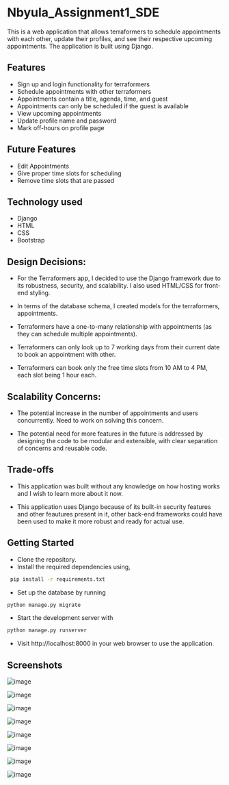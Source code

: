 
# Nbyula_Assignment1_SDE

This is a web application that allows terraformers to schedule appointments with each other, update their profiles, and see their respective upcoming appointments. The application is built using Django.

## Features

- Sign up and login functionality for terraformers
- Schedule appointments with other terraformers
- Appointments contain a title, agenda, time, and guest
- Appointments can only be scheduled if the guest is available
- View upcoming appointments
- Update profile name and password
- Mark off-hours on profile page

## Future Features 

- Edit Appointments
- Give proper time slots for scheduling
- Remove time slots that are passed

## Technology used

- Django
- HTML
- CSS
- Bootstrap

## Design Decisions:

- For the Terraformers app, I decided to use the Django framework due to its robustness, security, and scalability. I also used HTML/CSS for front-end styling.

- In terms of the database schema, I created models for the terraformers, appointments. 

- Terraformers have a one-to-many relationship with appointments (as they can schedule multiple appointments).

- Terraformers can only look up to 7 working days from their current date to book an appointment with other.

- Terraformers can book only the free time slots from 10 AM to 4 PM, each slot being 1 hour each.

## Scalability Concerns:

- The potential increase in the number of appointments and users concurrently. Need to work on solving this concern.

- The potential need for more features in the future is addressed by designing the code to be modular and extensible, with clear separation of concerns and reusable code.

## Trade-offs

- This application was built without any knowledge on how hosting works and I wish to learn more about it now.

- This application uses Django because of its built-in security features and other feautures present in it, other back-end frameworks could have been used to make it more robust and ready for actual use.

## Getting Started
- Clone the repository.
- Install the required dependencies using,
```bash
 pip install -r requirements.txt
 ```
- Set up the database by running
```bash
python manage.py migrate
```
- Start the development server with
```bash
python manage.py runserver
```
- Visit http://localhost:8000 in your web browser to use the application.

## Screenshots

![image](https://user-images.githubusercontent.com/90385192/235311932-53ce86f1-b3b2-4e9b-85a7-e18d7e0bab61.png)

![image](https://user-images.githubusercontent.com/90385192/235349746-94e3eccb-96c1-4a08-8c76-1f1da6e6bfc7.png)

![image](https://user-images.githubusercontent.com/90385192/235312033-8ccd569a-5678-409c-8e8e-e4164fec4131.png)

![image](https://user-images.githubusercontent.com/90385192/235312047-6aab3b10-6af4-465d-a878-dbb77d847365.png)

![image](https://user-images.githubusercontent.com/90385192/235349785-5880bdaf-5439-47dc-9370-0ba33983e473.png)

![image](https://user-images.githubusercontent.com/90385192/235312076-72270066-6ddd-419d-a539-8cb2ec80ae1c.png)

![image](https://user-images.githubusercontent.com/90385192/235312087-9a458ab4-4ccb-4013-aa52-03729d015e2b.png)

![image](https://user-images.githubusercontent.com/90385192/235312092-78ef04be-8bb5-4a81-88fb-1e2d16cd939b.png)



